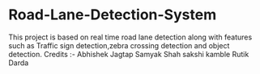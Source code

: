 # Road-Lane-Detection-System
This project is based on real time road lane detection along with features such as Traffic sign detection,zebra crossing detection and object detection.
Credits :- 
Abhishek Jagtap
Samyak Shah 
sakshi kamble
Rutik Darda

